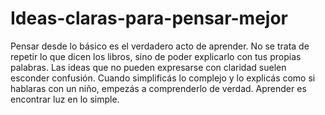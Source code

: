# Ideas-claras-para-pensar-mejor
Pensar desde lo básico es el verdadero acto de aprender. No se trata de repetir lo que dicen los libros, sino de poder explicarlo con tus propias palabras. Las ideas que no pueden expresarse con claridad suelen esconder confusión. Cuando simplificás lo complejo y lo explicás como si hablaras con un niño, empezás a comprenderlo de verdad. Aprender es encontrar luz en lo simple.

